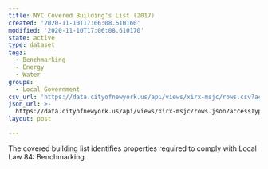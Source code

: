 ```yaml
---
title: NYC Covered Building's List (2017)
created: '2020-11-10T17:06:08.610160'
modified: '2020-11-10T17:06:08.610170'
state: active
type: dataset
tags:
  - Benchmarking
  - Energy
  - Water
groups:
  - Local Government
csv_url: 'https://data.cityofnewyork.us/api/views/xirx-msjc/rows.csv?accessType=DOWNLOAD'
json_url: >-
  https://data.cityofnewyork.us/api/views/xirx-msjc/rows.json?accessType=DOWNLOAD
layout: post

---
```

The covered building list identifies properties required to comply with Local Law 84: Benchmarking.
